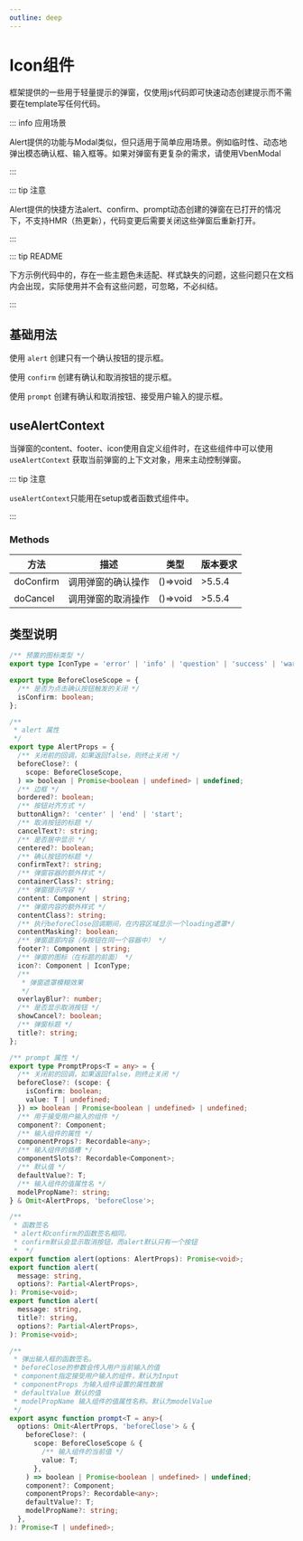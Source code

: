 ```yaml
---
outline: deep
---
```


# Icon组件

框架提供的一些用于轻量提示的弹窗，仅使用js代码即可快速动态创建提示而不需要在template写任何代码。

::: info 应用场景

Alert提供的功能与Modal类似，但只适用于简单应用场景。例如临时性、动态地弹出模态确认框、输入框等。如果对弹窗有更复杂的需求，请使用VbenModal

:::

::: tip 注意

Alert提供的快捷方法alert、confirm、prompt动态创建的弹窗在已打开的情况下，不支持HMR（热更新），代码变更后需要关闭这些弹窗后重新打开。

:::

::: tip README

下方示例代码中的，存在一些主题色未适配、样式缺失的问题，这些问题只在文档内会出现，实际使用并不会有这些问题，可忽略，不必纠结。

:::

## 基础用法

使用 `alert` 创建只有一个确认按钮的提示框。

<DemoPreview dir="demos/vben-alert/alert" />

使用 `confirm` 创建有确认和取消按钮的提示框。

<DemoPreview dir="demos/vben-alert/confirm" />

使用 `prompt` 创建有确认和取消按钮、接受用户输入的提示框。

<DemoPreview dir="demos/vben-alert/prompt" />

## useAlertContext

当弹窗的content、footer、icon使用自定义组件时，在这些组件中可以使用 `useAlertContext` 获取当前弹窗的上下文对象，用来主动控制弹窗。

::: tip 注意

`useAlertContext`只能用在setup或者函数式组件中。

:::

### Methods

| 方法      | 描述               | 类型     | 版本要求 |
| --------- | ------------------ | -------- | -------- |
| doConfirm | 调用弹窗的确认操作 | ()=>void | >5.5.4   |
| doCancel  | 调用弹窗的取消操作 | ()=>void | >5.5.4   |

## 类型说明

```ts
/** 预置的图标类型 */
export type IconType = 'error' | 'info' | 'question' | 'success' | 'warning';

export type BeforeCloseScope = {
  /** 是否为点击确认按钮触发的关闭 */
  isConfirm: boolean;
};

/**
 * alert 属性
 */
export type AlertProps = {
  /** 关闭前的回调，如果返回false，则终止关闭 */
  beforeClose?: (
    scope: BeforeCloseScope,
  ) => boolean | Promise<boolean | undefined> | undefined;
  /** 边框 */
  bordered?: boolean;
  /** 按钮对齐方式 */
  buttonAlign?: 'center' | 'end' | 'start';
  /** 取消按钮的标题 */
  cancelText?: string;
  /** 是否居中显示 */
  centered?: boolean;
  /** 确认按钮的标题 */
  confirmText?: string;
  /** 弹窗容器的额外样式 */
  containerClass?: string;
  /** 弹窗提示内容 */
  content: Component | string;
  /** 弹窗内容的额外样式 */
  contentClass?: string;
  /** 执行beforeClose回调期间，在内容区域显示一个loading遮罩*/
  contentMasking?: boolean;
  /** 弹窗底部内容（与按钮在同一个容器中） */
  footer?: Component | string;
  /** 弹窗的图标（在标题的前面） */
  icon?: Component | IconType;
  /**
   * 弹窗遮罩模糊效果
   */
  overlayBlur?: number;
  /** 是否显示取消按钮 */
  showCancel?: boolean;
  /** 弹窗标题 */
  title?: string;
};

/** prompt 属性 */
export type PromptProps<T = any> = {
  /** 关闭前的回调，如果返回false，则终止关闭 */
  beforeClose?: (scope: {
    isConfirm: boolean;
    value: T | undefined;
  }) => boolean | Promise<boolean | undefined> | undefined;
  /** 用于接受用户输入的组件 */
  component?: Component;
  /** 输入组件的属性 */
  componentProps?: Recordable<any>;
  /** 输入组件的插槽 */
  componentSlots?: Recordable<Component>;
  /** 默认值 */
  defaultValue?: T;
  /** 输入组件的值属性名 */
  modelPropName?: string;
} & Omit<AlertProps, 'beforeClose'>;

/**
 * 函数签名
 * alert和confirm的函数签名相同。
 * confirm默认会显示取消按钮，而alert默认只有一个按钮
 *  */
export function alert(options: AlertProps): Promise<void>;
export function alert(
  message: string,
  options?: Partial<AlertProps>,
): Promise<void>;
export function alert(
  message: string,
  title?: string,
  options?: Partial<AlertProps>,
): Promise<void>;

/**
 * 弹出输入框的函数签名。
 * beforeClose的参数会传入用户当前输入的值
 * component指定接受用户输入的组件，默认为Input
 * componentProps 为输入组件设置的属性数据
 * defaultValue 默认的值
 * modelPropName 输入组件的值属性名称。默认为modelValue
 */
export async function prompt<T = any>(
  options: Omit<AlertProps, 'beforeClose'> & {
    beforeClose?: (
      scope: BeforeCloseScope & {
        /** 输入组件的当前值 */
        value: T;
      },
    ) => boolean | Promise<boolean | undefined> | undefined;
    component?: Component;
    componentProps?: Recordable<any>;
    defaultValue?: T;
    modelPropName?: string;
  },
): Promise<T | undefined>;
```
